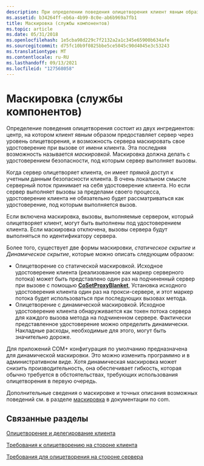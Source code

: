 ```yaml
---
description: При определении поведения олицетворения клиент явным образом предоставляет сервер через уровень олицетворения, а серверы могут маскировать свои удостоверения при вызове от имени клиентов.
ms.assetid: b34264ff-eb6a-4b99-8c0e-ab6b969a7fb1
title: Маскировка (службы компонентов)
ms.topic: article
ms.date: 05/31/2018
ms.openlocfilehash: 1e5cba98d229c7f2132a2a1c345e65900b634afe
ms.sourcegitcommit: d75fc10b9f0825bbe5ce5045c90d4045e3c53243
ms.translationtype: MT
ms.contentlocale: ru-RU
ms.lasthandoff: 09/13/2021
ms.locfileid: "127568058"
---
```

# <a name="cloaking-component-services"></a>Маскировка (службы компонентов)

Определение поведения олицетворения состоит из двух ингредиентов: центр, на котором клиент явным образом предоставляет сервер через уровень олицетворения, и возможность сервера маскировать свое удостоверение при вызове от имени клиента. Эта последняя возможность называется *маскировкой*. Маскировка должна делать с удостоверением безопасности, под которым сервер выполняет вызовы.

Когда сервер олицетворяет клиента, он имеет прямой доступ к учетным данным безопасности клиента. В очень локальном смысле серверный поток принимает на себя удостоверение клиента. Но если сервер выполняет вызовы за пределами своего процесса, удостоверение клиента не обязательно будет рассматриваться как удостоверение, под которым выполняется вызов.

Если включена маскировка, вызовы, выполняемые сервером, который олицетворяет клиент, могут быть выполнены под удостоверением клиента. Если маскировка отключена, вызовы сервера будут выполняться по идентификатору сервера.

Более того, существует две формы маскировки, *статическое скрытие* и *Динамическое скрытие*, которые можно описать следующим образом:

-   Олицетворение со статической маскировкой. Исходное удостоверение клиента (реализованное как маркер серверного потока) может быть представлено один раз на подчиненный сервер при вызове с помощью [**CoSetProxyBlanket**](/windows/desktop/api/combaseapi/nf-combaseapi-cosetproxyblanket), Установка исходного удостоверения клиента один раз на прокси-сервере, и этот маркер потока будет использоваться при последующих вызовах метода.
-   Олицетворение с динамической маскировкой. Исходное удостоверение клиента обнаруживается как токен потока сервера для каждого вызова метода на подчиненном сервере. Фактически представленное удостоверение можно определить динамически. Накладные расходы, необходимые для этого, могут быть значительно дороже.

Для приложений COM+ конфигурация по умолчанию предназначена для динамической маскировки. Это можно изменить программно и в административном виде. Хотя динамическая маскировка может снизить производительность, она обеспечивает гибкость, которая обычно требуется в обстоятельствах, требующих использования олицетворения в первую очередь.

Дополнительные сведения о маскировке и точных описания возможных поведений см. в разделе [маскировка](/windows/desktop/com/cloaking) в документации по com.

## <a name="related-topics"></a>Связанные разделы

<dl> <dt>

[Олицетворение и делегирование клиента](client-impersonation-and-delegation.md)
</dt> <dt>

[Требования к олицетворению на стороне клиента](client-side-requirements-for-impersonation.md)
</dt> <dt>

[Требования для олицетворения на стороне сервера](server-side-requirements-for-impersonation.md)
</dt> </dl>

 

 
